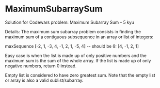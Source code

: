 # MaximumSubarraySum
Solution for Codewars problem: Maximum Subarray Sum - 5 kyu 

Details:
The maximum sum subarray problem consists in finding the maximum sum of a contiguous subsequence in an array or list of integers:

maxSequence [-2, 1, -3, 4, -1, 2, 1, -5, 4]
-- should be 6: [4, -1, 2, 1]

Easy case is when the list is made up of only positive numbers and the maximum sum is the sum of the whole array. If the list is made up of only negative numbers, return 0 instead.

Empty list is considered to have zero greatest sum. Note that the empty list or array is also a valid sublist/subarray.
